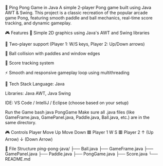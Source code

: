 🏓 Ping Pong Game in Java
A simple 2-player Pong game built using Java AWT & Swing. This project is a classic recreation of the popular arcade game Pong, featuring smooth paddle and ball mechanics, real-time score tracking, and dynamic gameplay.

🎮 Features
🧱 Simple 2D graphics using Java's AWT and Swing libraries

👥 Two-player support (Player 1: W/S keys, Player 2: Up/Down arrows)

🔁 Ball collision with paddles and window edges

🧠 Score tracking system

⚡ Smooth and responsive gameplay loop using multithreading

🧰 Tech Stack
Language: Java

Libraries: Java AWT, Java Swing

IDE: VS Code / IntelliJ / Eclipse (choose based on your setup)

Run the Game
bash
java PongGame
Make sure all .java files (like GameFrame.java, GamePanel.java, Paddle.java, Ball.java, etc.) are in the same directory.

🎮 Controls
Player	Move Up	Move Down
🟦 Player 1	W	S
🟥 Player 2	↑ (Up Arrow)	↓ (Down Arrow)

📁 File Structure
ping-pong-java/
├── Ball.java
├── GameFrame.java
├── GamePanel.java
├── Paddle.java
├── PongGame.java
├── Score.java
└── README.md
